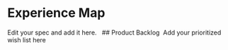 # Experience Map

Edit your spec and add it here.   ## Product Backlog  Add your prioritized wish list here 
